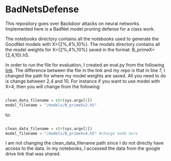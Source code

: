 # BadNetsDefense

This repository goes over Backdoor attacks on neural networks. Implemented here is a BadNet model pruning defense for a class work.

The notebooks directory contains all the notebooks used to generate the GoodNet models with X={2%,4%,10%}. The models directory contains all the model weights for X={2%,4%,10%} saved in the format: B_primeX={2,4,10}.h5.

In order to run the file for evaluation, I created an eval.py from the following [link](https://github.com/csaw-hackml/CSAW-HackML-2020). The difference between the file in the link and my repo is that in line 7, I changed the path for where my model weights are saved. All you need to do is change between 2,4 and 10. For instance if you want to use model with X=4, then you will change from the following:

```python

clean_data_filename = str(sys.argv[1])
model_filename = "/models/B_primeX=2.h5"

```

to:
```python

clean_data_filename = str(sys.argv[1])
model_filename = "/models/B_primeX=4.h5" #change made here

```
I am not changing the clean_data_filename path since I do not directly have access to the data. In my notebooks, I accessed the data from the google drive link that was shared.
